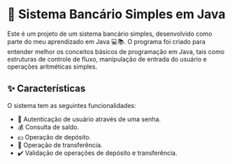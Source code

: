 # 🏦 Sistema Bancário Simples em Java

Este é um projeto de um sistema bancário simples, desenvolvido como parte do meu aprendizado em Java 💻📚. O programa foi criado para entender melhor os conceitos básicos de programação em Java, tais como estruturas de controle de fluxo, manipulação de entrada do usuário e operações aritméticas simples.

## ✨ Características

O sistema tem as seguintes funcionalidades:

- 🔐 Autenticação de usuário através de uma senha.
- 💰 Consulta de saldo.
- 💵 Operação de depósito.
- 🔄 Operação de transferência.
- ✔️ Validação de operações de depósito e transferência.
